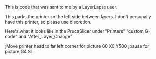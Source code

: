 This is code that was sent to me by a LayerLapse user.

This parks the printer on the left side between layers. I don't personally have this printer, so please use discretion.

Here's what it looks like in the PrucaSlicer under "Printers" "custom G-code" and "After_Layer_Change"

;Move printer head to far left corner for picture
G0 X0 Y500
;pause for picture
G4 S1